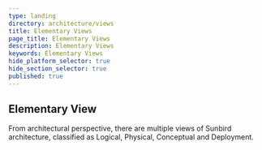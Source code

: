 ```yaml
---
type: landing
directory: architecture/views
title: Elementary Views
page_title: Elementary Views
description: Elementary Views
keywords: Elementary Views
hide_platform_selector: true
hide_section_selector: true
published: true
---
```


## Elementary View

From architectural perspective, there are multiple views of Sunbird architecture, classified as Logical, Physical, Conceptual and Deployment.
